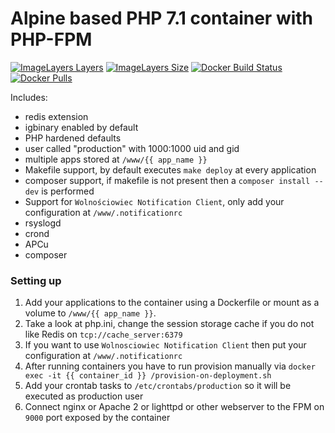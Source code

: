 Alpine based PHP 7.1 container with PHP-FPM
===========================================

[![ImageLayers Layers](https://img.shields.io/imagelayers/layers/wolnosciowiec/docker-php-fpm/latest.svg)]()
[![ImageLayers Size](https://img.shields.io/imagelayers/image-size/wolnosciowiec/docker-php-fpm/latest.svg)]()
[![Docker Build Status](https://img.shields.io/docker/build/wolnosciowiec/docker-php-fpm.svg)]()
[![Docker Pulls](https://img.shields.io/docker/pulls/wolnosciowiec/docker-php-fpm.svg)]()

Includes:
- redis extension
- igbinary enabled by default
- PHP hardened defaults
- user called "production" with 1000:1000 uid and gid
- multiple apps stored at `/www/{{ app_name }}`
- Makefile support, by default executes `make deploy` at every application
- composer support, if makefile is not present then a `composer install --dev` is performed
- Support for `Wolnościowiec Notification Client`, only add your configuration at `/www/.notificationrc`
- rsyslogd
- crond
- APCu
- composer

### Setting up

1. Add your applications to the container using a Dockerfile or mount as a volume to `/www/{{ app_name }}`.
2. Take a look at php.ini, change the session storage cache if you do not like Redis on `tcp://cache_server:6379`
3. If you want to use `Wolnosciowiec Notification Client` then put your configuration at `/www/.notificationrc`
4. After running containers you have to run provision manually via `docker exec -it {{ container_id }} /provision-on-deployment.sh`
5. Add your crontab tasks to `/etc/crontabs/production` so it will be executed as production user
6. Connect nginx or Apache 2 or lighttpd or other webserver to the FPM on `9000` port exposed by the container
